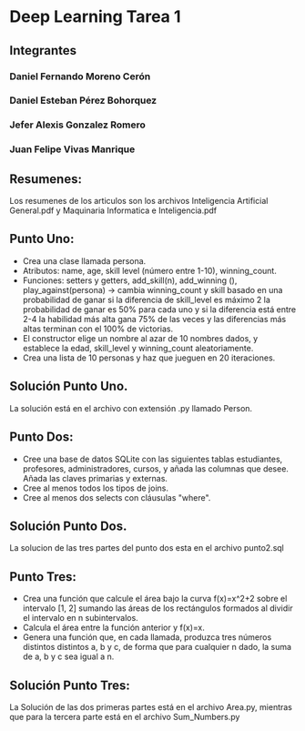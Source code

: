 # Deep Learning Tarea 1

## Integrantes
### Daniel Fernando Moreno Cerón
### Daniel Esteban Pérez Bohorquez 
### Jefer Alexis Gonzalez Romero
### Juan Felipe Vivas Manrique

## Resumenes:
Los resumenes de los articulos son los archivos Inteligencia Artificial General.pdf y Maquinaria Informatica e Inteligencia.pdf

## Punto Uno:
* Crea una clase llamada persona.
* Atributos: name, age, skill level (número entre 1-10), winning_count.
* Funciones: setters y getters, add_skill(n), add_winning (), play_against(persona) -> cambia winning_count y skill basado en una probabilidad de ganar si la diferencia de skill_level es máximo 2 la probabilidad de ganar es 50% para cada uno y si la diferencia está entre 2-4 la habilidad más alta gana 75% de las veces y las diferencias más altas terminan con el 100% de victorias.
* El constructor elige un nombre al azar de 10 nombres dados, y establece la edad, skill_level y winning_count aleatoriamente.
* Crea una lista de 10 personas y haz que jueguen en 20 iteraciones.

## Solución Punto Uno. 
La solución está en el archivo con extensión .py llamado Person.

## Punto Dos: 
* Cree una base de datos SQLite con las siguientes tablas estudiantes, profesores, administradores, cursos, y añada las columnas que desee. Añada las claves primarias y externas. 
* Cree al menos todos los tipos de joins.
* Cree al menos dos selects con cláusulas "where".

## Solución Punto Dos. 

La solucion de las tres partes del punto dos esta en el archivo punto2.sql

## Punto Tres:
* Crea una función que calcule el área bajo la curva f(x)=x^2+2 sobre el intervalo [1, 2] sumando las áreas de los rectángulos formados al dividir el intervalo en n subintervalos.
* Calcula el área entre la función anterior y f(x)=x.
* Genera una función que, en cada llamada, produzca tres números distintos distintos a, b y c, de forma que para cualquier n dado, la suma de a, b y c sea igual a n.

## Solución Punto Tres:
La Solución de las dos primeras partes está en el archivo Area.py, mientras que para la tercera parte está en el archivo Sum_Numbers.py







